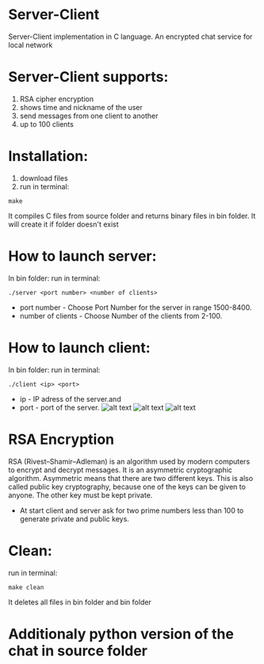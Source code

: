 # Server-Client
Server-Client implementation in C language. An encrypted chat service for local network

# Server-Client supports:

1) RSA cipher encryption
2) shows time and nickname of the user
3) send messages from one client to another
4) up to 100 clients

# Installation:

1) download files 
2) run in terminal: 
``` 
make
```
It compiles C files from source folder and returns binary files in bin folder. It will create it if folder doesn't exist 

# How to launch server:

In bin folder:
run in terminal:
```
./server <port number> <number of clients>
```
* port number - Choose Port Number for the server in range 1500-8400. 
* number of clients - Choose Number of the clients from 2-100.

# How to launch client:

In bin folder:
run in terminal:
```
./client <ip> <port>
```
* ip - IP adress of the server.and 
* port -  port of the server. 
![alt text](https://github.com/VictoriaAutMors/Server-Client/tree/master/source/common/images/1.png "Server")
![alt text](https://github.com/VictoriaAutMors/Server-Client/tree/master/source/common/images/2.png "Server")
![alt text](https://github.com/VictoriaAutMors/Server-Client/tree/master/source/common/images/3.png "Server")

# RSA Encryption 
RSA (Rivest–Shamir–Adleman) is an algorithm used by modern computers to encrypt and decrypt messages. It is an asymmetric cryptographic algorithm. Asymmetric means that there are two different keys. This is also called public key cryptography, because one of the keys can be given to anyone. The other key must be kept private.

* At start client and server ask for two prime numbers less than 100 to generate private and public keys. 

# Clean: 

run in terminal: 
```
make clean
```
It deletes all files in bin folder and bin folder

# Additionaly python version of the chat in source folder
